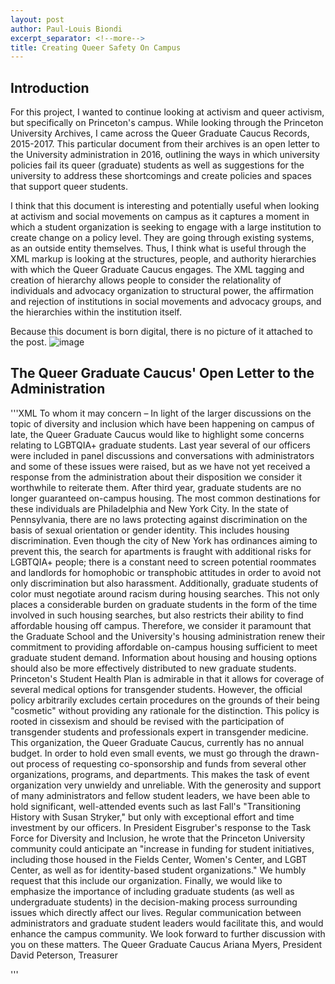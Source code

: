 ```yaml
---
layout: post
author: Paul-Louis Biondi
excerpt_separator: <!--more-->
title: Creating Queer Safety On Campus
---
```


## Introduction

For this project, I wanted to continue looking at activism and queer activism, but specifically on Princeton's campus. While looking through the Princeton University Archives, I came across the Queer Graduate Caucus Records, 2015-2017. This particular document from their archives is an open letter to the University administration in 2016, outlining the ways in which university policies fail its queer (graduate) students as well as suggestions for the university to address these shortcomings and create policies and spaces that support queer students.

I think that this document is interesting and potentially useful when looking at activism and social movements on campus as it captures a moment in which a student organization is seeking to engage with a large institution to create change on a policy level. They are going through existing systems, as an outside entity themselves. Thus, I think what is useful through the XML markup is looking at the structures, people, and authority hierarchies with which the Queer Graduate Caucus engages. The XML tagging and creation of hierarchy allows people to consider the relationality of individuals and advocacy organization to structural power, the affirmation and rejection of institutions in social movements and advocacy groups, and the hierarchies within the institution itself.

Because this document is born digital, there is no picture of it attached to the post.
![image](https://user-images.githubusercontent.com/78381916/112913811-825e2900-90c8-11eb-895b-673989baef35.png)


## The Queer Graduate Caucus' Open Letter to the Administration

'''XML
<XML>
    <openletter>
        <addressed>To whom it may concern</addressed> – 
        <intro>
            <sit>In light of the larger discussions on the topic of <iss>diversity</iss> and <iss>inclusion</iss> which have been happening on <place>campus</place> <time>of late</time></sit>, the <org>Queer Graduate Caucus</org> would like to highlight some concerns relating to <comm>LGBTQIA+ <body>graduate students</body></comm>. <time>Last year</time> several of our <position>officers</position> were included in <dialogue>panel discussions and conversations</dialogue> with <position>administrators</position> and some of these issues were raised, but as we have not yet received a <dialogue> response</dialogue> from the <body>administration</body> about their disposition we consider it worthwhile to reiterate them. 
        </intro> 
        <demand1>
            <time>After third year</time>, <body><persons>graduate students</persons></body> are <sit>no longer guaranteed <aid>on-campus housing</aid></sit>. The most common destinations for these individuals are <place>Philadelphia</place> and <place> New York City</place>. In the state of <place>Pennsylvania</place>, there are <iss>no <authority>laws</authority> protecting against discrimination on the basis of <identity>sexual orientation</identity> or <identity>gender identity</identity></iss>. This includes <iss>housing discrimination</iss>. Even though the <place>city of New York</place> has <authority>ordinances</authority> aiming to prevent this, the search for apartments is fraught with additional risks for <comm>LGBTQIA+ people</comm>; <iss>there is a constant need to screen potential <persons>roommates</persons> and <persons>landlords</persons> for <marg>homophobic</marg> or <marg>transphobic</marg> attitudes in order to avoid not only discrimination but also harassment</iss>. Additionally, <iss><comm><body>graduate students</body> of color</comm> must negotiate around <marg>racism</marg> during housing searches</iss>. This not only places a considerable burden on <body>graduate students<body> in the form of the <resource>time</resource> involved in such housing searches, but also restricts their ability to find <resource>affordable</resource> housing off campus. Therefore, we consider it paramount that the <institution>Graduate School</institution> and the <body><institution>University's</institution> housing administration</body> renew their commitment to providing <resource>affordable</resource> <aid>on-campus housing</aid> sufficient to meet <body>graduate student</body> demand. <aid>Information</aid> about housing and housing options should also be more effectively distributed to new <body>graduate students</body>. 
        </demand1>
        <demand2>
            <aid><institution>Princeton's</institution> Student Health Plan</aid> is admirable in that it allows for coverage of several medical options for <comm><persons>transgender students</persons></comm>. However, the <iss><authority>official policy</authority> arbitrarily excludes certain procedures on the grounds of their being "cosmetic" without providing any rationale for the distinction</iss>. This <authority>policy</authority> is rooted in <marg>cissexism</marg> and should be revised with the participation of <comm><persons>transgender students</persons></comm> and <authority>professionals expert in transgender medicine</authority>. 
        </demand2>
        <demand3>
            This organization, the <org>Queer Graduate Caucus</org>, currently has <iss>no <resource>annual budget</resource></iss>. In order to hold even small events, we must go through the drawn-out process of requesting <aid>co-sponsorship</aid> and <aid>funds</aid> from several other organizations, <body>programs</body>, and <body>departments</body>. This makes <iss>the task of event organization very unwieldy and unreliable</iss>. With the generosity and support of many <position>administrators</position> and <position>fellow <body>student</body> leaders</position>, we have been able to hold significant, well-attended events such as last Fall's <event>"Transitioning History with Susan Stryker,"</event> but only with exceptional <resource>effort</resource> and <resource>time</resource> investment by our <position>officers</position>. In <authority><position>President</position> Eisgruber's</authority> response to the <org>Task Force for Diversity and Inclusion</org>, he wrote that the <comm><institution>Princeton University</institution> community</comm> could anticipate an <quote>"increase in <aid>funding</aid> for <body>student</body> initiatives, including those housed in the <body>Fields Center</body>, <body>Women's Center</body>, and <body>LGBT Center</body>, as well as for <comm>identity-based student</comm> organizations."</quote> We humbly request that this include our organization. 
        </demand3>
        <demand4>
            Finally, we would like to emphasize the importance of including <body>graduate students</body> (as well as <body>undergraduate students</body>) in the decision-making process surrounding issues which directly affect our lives. Regular <aid>communication</aid> between <position>administrators</position> and <position><body>graduate student </body>leaders</position> would facilitate this, and would enhance the <comm>campus community<comm>. 
        </demand4>
        <conclusion> We look forward to further discussion with you on these matters. </conclusion>
        <signature>
            <org>The Queer Graduate Caucus</org>
            Ariana Myers, <position>President</position>
            David Peterson, <position>Treasurer</position>
        </signature>
    </openletter>
</XML>

'''
